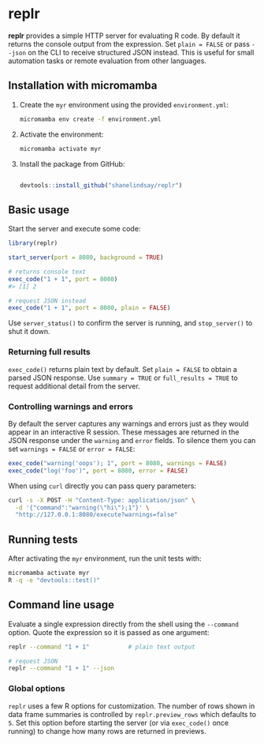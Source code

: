 # replr

**replr** provides a simple HTTP server for evaluating R code. By default it
returns the console output from the expression. Set `plain = FALSE` or pass
`--json` on the CLI to receive structured JSON instead. This is useful for
small automation tasks or remote evaluation from other languages.

## Installation with micromamba

1. Create the `myr` environment using the provided `environment.yml`:
   ```bash
   micromamba env create -f environment.yml
   ```
2. Activate the environment:
   ```bash
   micromamba activate myr
   ```
3. Install the package from GitHub:
   ```R

   devtools::install_github("shanelindsay/replr")
   ```

## Basic usage

Start the server and execute some code:

```R
library(replr)

start_server(port = 8080, background = TRUE)

# returns console text
exec_code("1 + 1", port = 8080)
#> [1] 2

# request JSON instead
exec_code("1 + 1", port = 8080, plain = FALSE)
```

Use `server_status()` to confirm the server is running, and `stop_server()` to shut it down.

### Returning full results

`exec_code()` returns plain text by default. Set `plain = FALSE` to obtain a
parsed JSON response. Use `summary = TRUE` or `full_results = TRUE` to request
additional detail from the server.

### Controlling warnings and errors

By default the server captures any warnings and errors just as they would
appear in an interactive R session. These messages are returned in the JSON
response under the `warning` and `error` fields. To silence them you can set
`warnings = FALSE` or `error = FALSE`:

```R
exec_code("warning('oops'); 1", port = 8080, warnings = FALSE)
exec_code("log('foo')", port = 8080, error = FALSE)
```

When using `curl` directly you can pass query parameters:

```bash
curl -s -X POST -H "Content-Type: application/json" \
  -d '{"command":"warning(\"hi\");1"}' \
  "http://127.0.0.1:8080/execute?warnings=false"
```

## Running tests

After activating the `myr` environment, run the unit tests with:

```bash
micromamba activate myr
R -q -e "devtools::test()"
```

## Command line usage

Evaluate a single expression directly from the shell using the `--command`
option. Quote the expression so it is passed as one argument:

```bash
replr --command "1 + 1"           # plain text output

# request JSON
replr --command "1 + 1" --json
```

### Global options

`replr` uses a few R options for customization. The number of rows shown in
data frame summaries is controlled by `replr.preview_rows` which defaults to `5`.
Set this option before starting the server (or via `exec_code()` once running)
to change how many rows are returned in previews.

